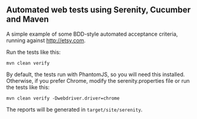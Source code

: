 ## Automated web tests using Serenity, Cucumber and Maven

A simple example of some BDD-style automated acceptance criteria, running against http://etsy.com. 

Run the tests like this:

```
mvn clean verify
```

By default, the tests run with PhantomJS, so you will need this installed. Otherwise, if you prefer Chrome, modify the serenity.properties file or run the tests like this:
```
mvn clean verify -Dwebdriver.driver=chrome
```

The reports will be generated in `target/site/serenity`.
